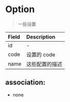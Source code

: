# Option
> 一些设置

| Field | Description    |
|:------|:---------------|
| id    | -              |
| code  | 设置的 code    |
| name  | 这些配置的描述 |

## association:
+ none